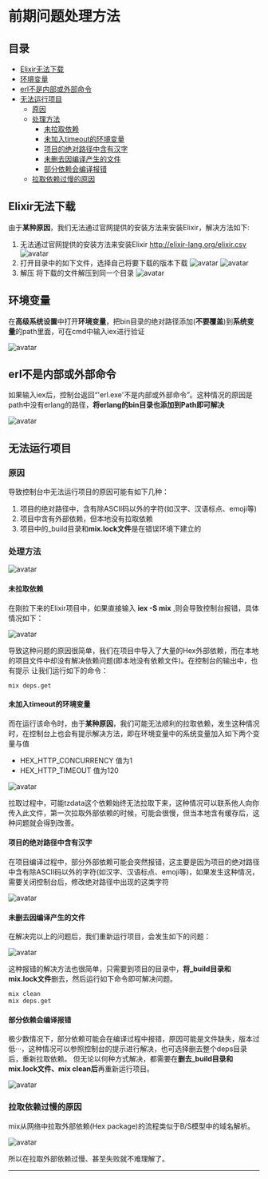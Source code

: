 # 前期问题处理方法

## 目录

* [Elixir无法下载](#elixir无法下载)
* [环境变量](#环境变量)
* [erl不是内部或外部命令](#erl不是内部或外部命令)
* [无法运行项目](#无法运行项目)
  * [原因](#原因)
  * [处理方法](#处理方法)
    * [未拉取依赖](#未拉取依赖)
    * [未加入timeout的环境变量](#未加入timeout的环境变量)
    * [项目的绝对路径中含有汉字](#项目的绝对路径中含有汉字)
    * [未删去因编译产生的文件](#未删去因编译产生的文件)
    * [部分依赖会编译报错](#部分依赖会编译报错)
  * [拉取依赖过慢的原因](#拉取依赖过慢的原因)

## Elixir无法下载

由于**某种原因**，我们无法通过官网提供的安装方法来安装Elixir，解决方法如下:

1. 无法通过官网提供的安装方法来安装Elixir
<http://elixir-lang.org/elixir.csv>
![avatar](/res/TIM截图20190822112557.jpg)
2. 打开目录中的如下文件，选择自己将要下载的版本下载
![avatar](/res/TIM截图20190822113839.jpg)
![avatar](/res/TIM截图20190822113924.jpg)
3. 解压
将下载的文件解压到同一个目录
![avatar](/res/TIM截图20190822114157.jpg)

## 环境变量

在**高级系统设置**中打开**环境变量**，把bin目录的绝对路径添加(**不要覆盖**)到**系统变量**的path里面，可在cmd中输入iex进行验证

![avatar](/res/TIM截图20190822114421.jpg)

## erl不是内部或外部命令

如果输入iex后，控制台返回“'erl.exe'不是内部或外部命令”。这种情况的原因是path中没有erlang的路径，**将erlang的bin目录也添加到Path即可解决**

![avatar](/res/TIM截图20190822114702.jpg)

## 无法运行项目

### 原因

导致控制台中无法运行项目的原因可能有如下几种：

1. 项目的绝对路径中，含有除ASCII码以外的字符(如汉字、汉语标点、emoji等)
2. 项目中含有外部依赖，但本地没有拉取依赖
3. 项目中的_build目录和**mix.lock文件**是在错误环境下建立的

### 处理方法

![avatar](/res/TIM截图20190926160644.jpg)

#### 未拉取依赖

在刚拉下来的Elixir项目中，如果直接输入 **iex -S mix** ,则会导致控制台报错，具体情况如下：

![avatar](/res/TIM截图20190925183804.jpg)

导致这种问题的原因很简单，我们在项目中导入了大量的Hex外部依赖，而在本地的项目文件中却没有解决依赖问题(即本地没有依赖文件)。在控制台的输出中，也有提示 让我们运行如下的命令：

```shell
mix deps.get
```

#### 未加入timeout的环境变量

而在运行该命令时，由于**某种原因**，我们可能无法顺利的拉取依赖，发生这种情况时，在控制台上也会有提示解决方法，即在环境变量中的系统变量加入如下两个变量与值

* HEX_HTTP_CONCURRENCY 值为1
* HEX_HTTP_TIMEOUT 值为120

![avatar](/res/TIM截图20190822115405.jpg)

拉取过程中，可能tzdata这个依赖始终无法拉取下来，这种情况可以联系他人向你传入此文件，第一次拉取外部依赖的时候，可能会很慢，但当本地含有缓存后，这种问题就会得到改善。

#### 项目的绝对路径中含有汉字

在项目编译过程中，部分外部依赖可能会突然报错，这主要是因为项目的绝对路径中含有除ASCII码以外的字符(如汉字、汉语标点、emoji等)，如果发生这种情况，需要关闭控制台后，修改绝对路径中出现的这类字符

![avatar](/res/TIM截图20190926144942.jpg)

#### 未删去因编译产生的文件

在解决完以上的问题后，我们重新运行项目，会发生如下的问题：

![avatar](/res/TIM截图20190926150023.jpg)

这种报错的解决方法也很简单，只需要到项目的目录中，**将_build目录和mix.lock文件**删去，然后运行如下命令即可解决问题。

```shell
mix clean
mix deps.get
```

#### 部分依赖会编译报错

极少数情况下，部分依赖可能会在编译过程中报错，原因可能是文件缺失，版本过低···，这种情况可以参照控制台的提示进行解决，也可选择删去整个deps目录后，重新拉取依赖。
但无论以何种方式解决，都需要在**删去_build目录和mix.lock文件、mix clean后**再重新运行项目。

![avatar](/res/TIM截图20190926151901.jpg)

### 拉取依赖过慢的原因

mix从网络中拉取外部依赖(Hex package)的流程类似于B/S模型中的域名解析。

![avatar](/res/TIM截图20190926155145.jpg)

所以在拉取外部依赖过慢、甚至失败就不难理解了。

---
